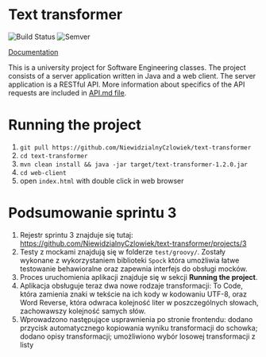 # Text transformer

![Build Status](https://travis-ci.org/NiewidzialnyCzlowiek/text-transformer.svg?branch=master)
![Semver](http://img.shields.io/SemVer/1.2.0.png)

[Documentation](https://niewidzialnyczlowiek.github.io/text-transformer/)



This is a university project for Software Engineering classes. The project consists of a server application written in Java and a web client. The server application is a RESTful API. More information about specifics of the API requests are included in [API.md file](API.md).


# Running the project
1. `git pull https://github.com/NiewidzialnyCzlowiek/text-transformer`
2. `cd text-transformer`
3. `mvn clean install && java -jar target/text-transformer-1.2.0.jar`
4. `cd web-client`
5. open `index.html` with double click in web browser

# Podsumowanie sprintu 3
1. Rejestr sprintu 3 znajduje się tutaj: https://github.com/NiewidzialnyCzlowiek/text-transformer/projects/3
2. Testy z mockami znajdują się w folderze `test/groovy/`. Zostały wykonane z wykorzystaniem biblioteki `Spock` która umożliwia
łatwe testowanie behawioralne oraz zapewnia interfejs do obsługi mocków.
3. Proces uruchomienia aplikacji znajduje się w sekcji **Running the project**.
4. Aplikacja obsługuje teraz dwa nowe rodzaje transformacji: To Code, która zamienia znaki w tekście na ich kody w kodowaniu UTF-8, oraz Word Reverse, która odwraca kolejność liter w poszczególnych słowach, zachowawszy kolejność samych słów.
5. Wprowadzono następujące usprawnienia po stronie frontendu: dodano przycisk automatycznego kopiowania wyniku transformacji do schowka; dodano opisy transformacji; umożliwiono wybór losowej transformacji z listy
